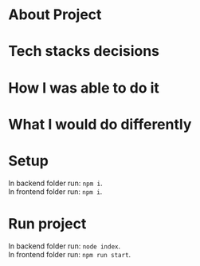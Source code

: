 # About Project


# Tech stacks decisions

# How I was able to do it

# What I would do differently


# Setup
In backend folder run: ```npm i```.\
In frontend folder run: ```npm i```.

# Run project
In backend folder run: ```node index```.\
In frontend folder run: ```npm run start```.
